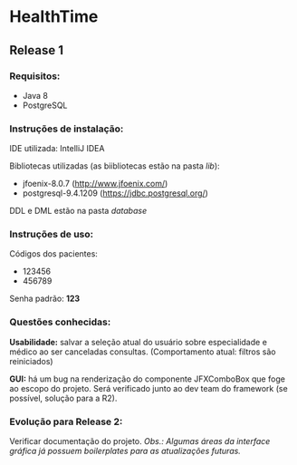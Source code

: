 # HealthTime

## Release 1

### Requisitos:
 - Java 8
 - PostgreSQL
 
### Instruções de instalação:
IDE utilizada: IntelliJ IDEA

Bibliotecas utilizadas (as biibliotecas estão na pasta _lib_): 
 - jfoenix-8.0.7 (http://www.jfoenix.com/)
 - postgresql-9.4.1209 (https://jdbc.postgresql.org/)
 
DDL e DML estão na pasta _database_

### Instruções de uso:
Códigos dos pacientes:
 - 123456
 - 456789

Senha padrão: **123**

### Questões conhecidas:

**Usabilidade:** salvar a seleção atual do usuário sobre especialidade e médico ao ser canceladas consultas. (Comportamento atual: filtros são reiniciados)

**GUI:** há um bug na renderização do componente JFXComboBox que foge ao escopo do projeto. Será verificado junto ao dev team do framework (se possível, solução para a R2).

### Evolução para Release 2:

Verificar documentação do projeto. _Obs.: Algumas áreas da interface gráfica já possuem boilerplates para as atualizações futuras._
